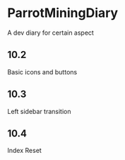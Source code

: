 # ParrotMiningDiary
A dev diary for certain aspect 
## 10.2
Basic icons and buttons 

## 10.3
Left sidebar transition

## 10.4
Index Reset
